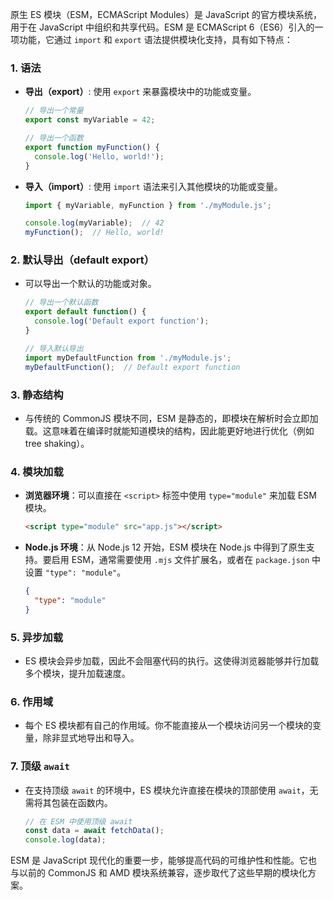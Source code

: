 原生 ES 模块（ESM，ECMAScript Modules）是 JavaScript 的官方模块系统，用于在 JavaScript 中组织和共享代码。ESM 是 ECMAScript 6（ES6）引入的一项功能，它通过 `import` 和 `export` 语法提供模块化支持，具有如下特点：

### 1. **语法**
   - **导出（export）**: 使用 `export` 来暴露模块中的功能或变量。
     ```javascript
     // 导出一个常量
     export const myVariable = 42;

     // 导出一个函数
     export function myFunction() {
       console.log('Hello, world!');
     }
     ```

   - **导入（import）**: 使用 `import` 语法来引入其他模块的功能或变量。
     ```javascript
     import { myVariable, myFunction } from './myModule.js';
     
     console.log(myVariable);  // 42
     myFunction();  // Hello, world!
     ```

### 2. **默认导出（default export）**
   - 可以导出一个默认的功能或对象。
     ```javascript
     // 导出一个默认函数
     export default function() {
       console.log('Default export function');
     }

     // 导入默认导出
     import myDefaultFunction from './myModule.js';
     myDefaultFunction();  // Default export function
     ```

### 3. **静态结构**
   - 与传统的 CommonJS 模块不同，ESM 是静态的，即模块在解析时会立即加载。这意味着在编译时就能知道模块的结构，因此能更好地进行优化（例如 tree shaking）。

### 4. **模块加载**
   - **浏览器环境**：可以直接在 `<script>` 标签中使用 `type="module"` 来加载 ESM 模块。
     ```html
     <script type="module" src="app.js"></script>
     ```

   - **Node.js 环境**：从 Node.js 12 开始，ESM 模块在 Node.js 中得到了原生支持。要启用 ESM，通常需要使用 `.mjs` 文件扩展名，或者在 `package.json` 中设置 `"type": "module"`。
     ```json
     {
       "type": "module"
     }
     ```

### 5. **异步加载**
   - ES 模块会异步加载，因此不会阻塞代码的执行。这使得浏览器能够并行加载多个模块，提升加载速度。

### 6. **作用域**
   - 每个 ES 模块都有自己的作用域。你不能直接从一个模块访问另一个模块的变量，除非显式地导出和导入。

### 7. **顶级 `await`**
   - 在支持顶级 `await` 的环境中，ES 模块允许直接在模块的顶部使用 `await`，无需将其包装在函数内。

     ```javascript
     // 在 ESM 中使用顶级 await
     const data = await fetchData();
     console.log(data);
     ```

ESM 是 JavaScript 现代化的重要一步，能够提高代码的可维护性和性能。它也与以前的 CommonJS 和 AMD 模块系统兼容，逐步取代了这些早期的模块化方案。